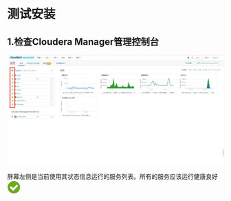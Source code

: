 测试安装
================================================================================
## 1.检查Cloudera Manager管理控制台

![检查安装情况](img/23.png)

屏幕左侧是当前使用其状态信息运行的服务列表。所有的服务应该运行健康良好 ![健康](img/24.jpeg)

